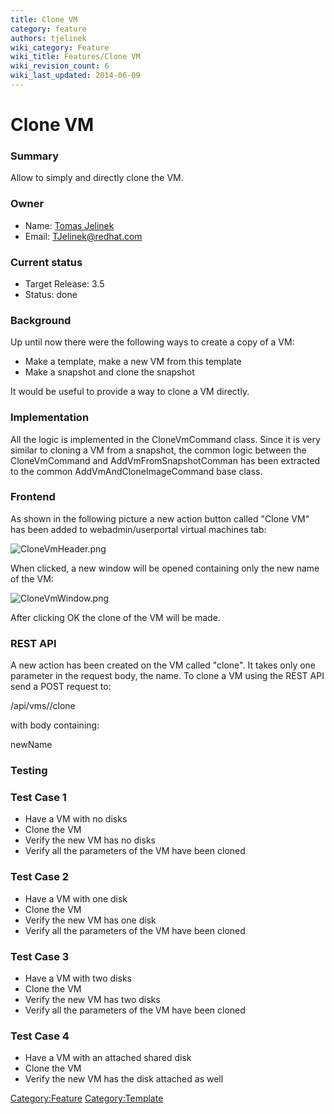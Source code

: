 ```yaml
---
title: Clone VM
category: feature
authors: tjelinek
wiki_category: Feature
wiki_title: Features/Clone VM
wiki_revision_count: 6
wiki_last_updated: 2014-06-09
---
```


# Clone VM

### Summary

Allow to simply and directly clone the VM.

### Owner

*   Name: [Tomas Jelinek](User:TJelinek)
*   Email: <TJelinek@redhat.com>

### Current status

*   Target Release: 3.5
*   Status: done

### Background

Up until now there were the following ways to create a copy of a VM:

*   Make a template, make a new VM from this template
*   Make a snapshot and clone the snapshot

It would be useful to provide a way to clone a VM directly.

### Implementation

All the logic is implemented in the CloneVmCommand class. Since it is very similar to cloning a VM from a snapshot, the common logic between the CloneVmCommand and AddVmFromSnapshotComman has been extracted to the common AddVmAndCloneImageCommand base class.

### Frontend

As shown in the following picture a new action button called "Clone VM" has been added to webadmin/userportal virtual machines tab:

![](CloneVmHeader.png "CloneVmHeader.png")

When clicked, a new window will be opened containing only the new name of the VM:

![](CloneVmWindow.png‎ "CloneVmWindow.png‎")

After clicking OK the clone of the VM will be made.

### REST API

A new action has been created on the VM called "clone". It takes only one parameter in the request body, the name. To clone a VM using the REST API send a POST request to:

<engineUrl>/api/vms/<vm id>/clone

with body containing:

<action> <vm> <name>newName</name> </vm> </action>

### Testing

### Test Case 1

*   Have a VM with no disks
*   Clone the VM
*   Verify the new VM has no disks
*   Verify all the parameters of the VM have been cloned

### Test Case 2

*   Have a VM with one disk
*   Clone the VM
*   Verify the new VM has one disk
*   Verify all the parameters of the VM have been cloned

### Test Case 3

*   Have a VM with two disks
*   Clone the VM
*   Verify the new VM has two disks
*   Verify all the parameters of the VM have been cloned

### Test Case 4

*   Have a VM with an attached shared disk
*   Clone the VM
*   Verify the new VM has the disk attached as well

<Category:Feature> <Category:Template>
